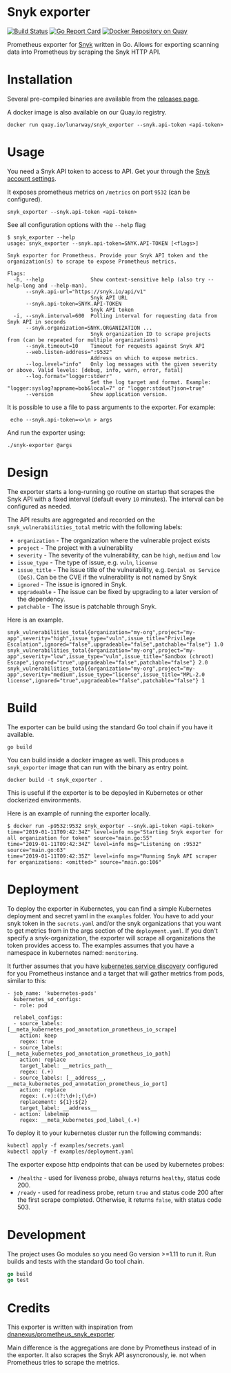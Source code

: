 # Snyk exporter

[![Build Status](https://travis-ci.com/lunarway/snyk_exporter.svg?branch=master)](https://travis-ci.com/lunarway/snyk_exporter)
[![Go Report Card](https://goreportcard.com/badge/github.com/lunarway/snyk_exporter)](https://goreportcard.com/report/github.com/lunarway/snyk_exporter)
[![Docker Repository on Quay](https://quay.io/repository/lunarway/snyk_exporter/status "Docker Repository on Quay")](https://quay.io/repository/lunarway/snyk_exporter)

Prometheus exporter for [Snyk](https://snyk.io/) written in Go.
Allows for exporting scanning data into Prometheus by scraping the Snyk HTTP API.

# Installation

Several pre-compiled binaries are available from the [releases page](https://github.com/lunarway/snyk_exporter/releases).

A docker image is also available on our Quay.io registry.

```
docker run quay.io/lunarway/snyk_exporter --snyk.api-token <api-token>
```

# Usage

You need a Snyk API token to access to API.
Get your through the [Snyk account settings](https://app.snyk.io/account/).

It exposes prometheus metrics on `/metrics` on port `9532` (can be configured).

```
snyk_exporter --snyk.api-token <api-token>
```

See all configuration options with the `--help` flag

```
$ snyk_exporter --help
usage: snyk_exporter --snyk.api-token=SNYK.API-TOKEN [<flags>]

Snyk exporter for Prometheus. Provide your Snyk API token and the organization(s) to scrape to expose Prometheus metrics.

Flags:
  -h, --help               Show context-sensitive help (also try --help-long and --help-man).
      --snyk.api-url="https://snyk.io/api/v1"
                           Snyk API URL
      --snyk.api-token=SNYK.API-TOKEN
                           Snyk API token
  -i, --snyk.interval=600  Polling interval for requesting data from Snyk API in seconds
      --snyk.organization=SNYK.ORGANIZATION ...
                           Snyk organization ID to scrape projects from (can be repeated for multiple organizations)
      --snyk.timeout=10    Timeout for requests against Snyk API
      --web.listen-address=":9532"
                           Address on which to expose metrics.
      --log.level="info"   Only log messages with the given severity or above. Valid levels: [debug, info, warn, error, fatal]
      --log.format="logger:stderr"
                           Set the log target and format. Example: "logger:syslog?appname=bob&local=7" or "logger:stdout?json=true"
      --version            Show application version.

```

It is possible to use a file to pass arguments to the exporter.
For example:
```
 echo --snyk.api-token=<>\n > args
```
And run the exporter using:
```
./snyk-exporter @args
```

# Design

The exporter starts a long-running go routine on startup that scrapes the Snyk API with a fixed interval (default every `10` minutes).
The interval can be configured as needed.

The API results are aggregated and recorded on the `snyk_vulnerabiilities_total` metric with the following labels:

- `organization` - The organization where the vulnerable project exists
- `project` - The project with a vulnerability
- `severity` - The severity of the vulnerability, can be `high`, `medium` and `low`
- `issue_type` - The type of issue, e.g. `vuln`, `license`
- `issue_title` - The issue title of the vulnerability, e.g. `Denial os Service (DoS)`. Can be the CVE if the vulnerability is not named by Snyk
- `ignored` - The issue is ignored in Snyk.
- `upgradeable` - The issue can be fixed by upgrading to a later version of the dependency.
- `patchable` - The issue is patchable through Snyk.

Here is an example.

```
snyk_vulnerabilities_total{organization="my-org",project="my-app",severity="high",issue_type="vuln",issue_title="Privilege Escalation",ignored="false",upgradeable="false",patchable="false"} 1.0
snyk_vulnerabilities_total{organization="my-org",project="my-app",severity="low",issue_type="vuln",issue_title="Sandbox (chroot) Escape",ignored="true",upgradeable="false",patchable="false"} 2.0
snyk_vulnerabilities_total{organization="my-org",project="my-app",severity="medium",issue_type="license",issue_title="MPL-2.0 license",ignored="true",upgradeable="false",patchable="false"} 1
```

# Build

The exporter can be build using the standard Go tool chain if you have it available.

```
go build
```

You can build inside a docker imagee as well.
This produces a `snyk_exporter` image that can run with the binary as entry point.

```
docker build -t snyk_exporter .
```

This is useful if the exporter is to be depoyled in Kubernetes or other dockerized environments.

Here is an example of running the exporter locally.

```
$ docker run -p9532:9532 snyk_exporter --snyk.api-token <api-token>
time="2019-01-11T09:42:34Z" level=info msg="Starting Snyk exporter for all organization for token" source="main.go:55"
time="2019-01-11T09:42:34Z" level=info msg="Listening on :9532" source="main.go:63"
time="2019-01-11T09:42:35Z" level=info msg="Running Snyk API scraper for organizations: <omitted>" source="main.go:106"
```

# Deployment

To deploy the exporter in Kubernetes, you can find a simple Kubernetes deployment and secret yaml in the `examples` folder. You have to add your snyk token in the `secrets.yaml` and/or the snyk organizations that you want to get metrics from in the args section of the `deployment.yaml`. If you don't specify a snyk-organization, the exporter will scrape all organizations the token provides access to. The examples assumes that you have a namespace in kubernetes named: `monitoring`.

It further assumes that you have [kubernetes service discovery](https://prometheus.io/docs/prometheus/latest/configuration/configuration/#kubernetes_sd_config) configured for you Prometheus instance and a target that will gather metrics from pods, similar to this:

```
- job_name: 'kubernetes-pods'
  kubernetes_sd_configs:
  - role: pod

  relabel_configs:
  - source_labels: [__meta_kubernetes_pod_annotation_prometheus_io_scrape]
    action: keep
    regex: true
  - source_labels: [__meta_kubernetes_pod_annotation_prometheus_io_path]
    action: replace
    target_label: __metrics_path__
    regex: (.+)
  - source_labels: [__address__, __meta_kubernetes_pod_annotation_prometheus_io_port]
    action: replace
    regex: (.+):(?:\d+);(\d+)
    replacement: ${1}:${2}
    target_label: __address__
  - action: labelmap
    regex: __meta_kubernetes_pod_label_(.+)
```

To deploy it to your kubernetes cluster run the following commands:

```
kubectl apply -f examples/secrets.yaml
kubectl apply -f examples/deployment.yaml
```

The exporter expose http endpoints that can be used by kubernetes probes:
* `/healthz` - used for liveness probe, always returns `healthy`, status code 200.
* `/ready` - used for readiness probe, return `true` and status code 200 after the first scrape completed. Otherwise, it returns `false`, with status code 503.

# Development

The project uses Go modules so you need Go version >=1.11 to run it.
Run builds and tests with the standard Go tool chain.

```go
go build
go test
```

# Credits
This exporter is written with inspiration from [dnanexus/prometheus_snyk_exporter](https://github.com/dnanexus/prometheus_snyk_exporter).

Main difference is the aggregations are done by Prometheus instead of in the exporter.
It also scrapes the Snyk API asyncronously, ie. not when Prometheus tries to scrape the metrics.
